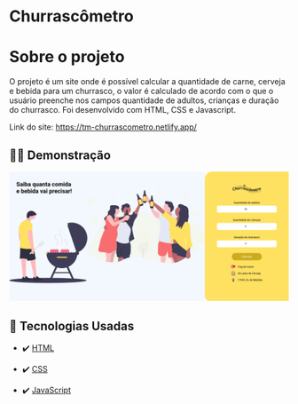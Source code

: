 # Churrascômetro

# Sobre o projeto
O projeto é um site onde é possível calcular a quantidade de carne, cerveja e bebida para um churrasco, o valor é calculado de acordo com o que o usuário preenche nos campos quantidade de adultos, crianças e duração do churrasco. Foi desenvolvido com HTML, CSS e Javascript.

Link do site: https://tm-churrascometro.netlify.app/

##  👩‍💻 Demonstração

<img width=900 src="img/churrascometro-final.png" alt="alura-plus">

## 🚀 Tecnologias Usadas

- ✔️ [HTML](https://developer.mozilla.org/pt-BR/docs/Web/HTML)

- ✔️ [CSS](https://developer.mozilla.org/pt-BR/docs/Web/CSS)

- ✔️ [JavaScript](https://developer.mozilla.org/pt-BR/docs/Web/JavaScript)


